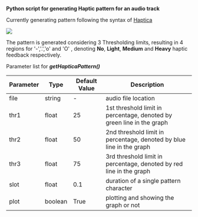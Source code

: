 __Python script for generating Haptic pattern for an audio track__  
  
Currently generating pattern following the syntax of [Haptica](https://github.com/efremidze/Haptica)
  
![](https://buet-edu-1.s3.amazonaws.com/auto_upload/0RMFi9mrPNe7mol2JwcZAf40F3n2/1623300841647.png)  
  
The pattern is generated considering 3 Thresholding limits, resulting in 4 regions for '-','.','o' and 'O' , denoting __No__, __Light__, __Medium__ and __Heavy__ haptic feedback respectively.   
  
Parameter list for __*getHapticaPattern()*__

| Parameter | Type | Default Value | Description |
| --- | -- | ----------- |----|
|file|string|-|audio file location|
|thr1|float|25|1st threshold limit in percentage, denoted by green line in the graph|
|thr2|float|50|2nd threshold limit in percentage, denoted by blue line in the graph|
|thr3|float|75|3rd threshold limit in percentage, denoted by red line in the graph|
|slot|float|0.1|duration of a single pattern character|
|plot|boolean|True|plotting and showing the graph or not|